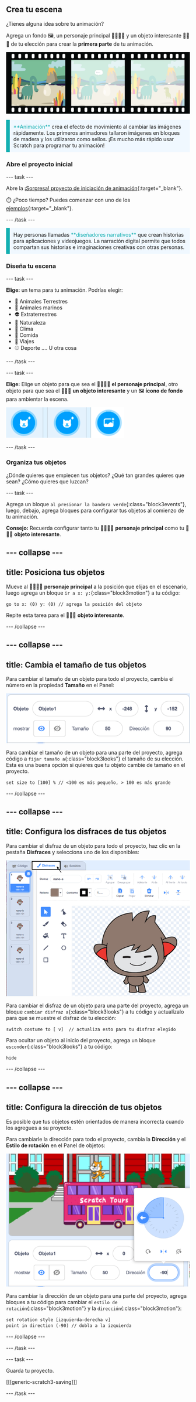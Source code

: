 ## Crea tu escena

¿Tienes alguna idea sobre tu animación?

Agrega un fondo 🖼️, un personaje principal 🐙👩‍🦼🦖 y un objeto interesante 🎂🎾🎁 de tu elección para crear la **primera parte** de tu animación.

![Una tira de película con 3 fotogramas. El primero está resaltado. El marco muestra una escena con personaje, objeto y fondo.](images/scene.png)

<p style="border-left: solid; border-width:10px; border-color: #0faeb0; background-color: aliceblue; padding: 10px;">
  <span style="color: #0faeb0">**Animación**</span> crea el efecto de movimiento al cambiar las imágenes rápidamente. Los primeros animadores tallaron imágenes en bloques de madera y los utilizaron como sellos. ¡Es mucho más rápido usar Scratch para programar tu animación!
</p>

### Abre el proyecto inicial

--- task ---

Abre la [¡Sorpresa! proyecto de iniciación de animación](https://scratch.mit.edu/projects/582222532/editor){:target="_blank"}.

⏱️ ¿Poco tiempo? Puedes comenzar con uno de los [ejemplos](https://scratch.mit.edu/studios/29075822){:target="_blank"}.

--- /task ---

<p style="border-left: solid; border-width:10px; border-color: #0faeb0; background-color: aliceblue; padding: 10px;">
Hay personas llamadas <span style="color: #0faeb0">**diseñadores narrativos**</span> que crean historias para aplicaciones y videojuegos. La narración digital permite que todos compartan sus historias e imaginaciones creativas con otras personas.
</p>

### Diseña tu escena

--- task ---

**Elige:** un tema para tu animación. Podrías elegir:

+ 🐯 Animales Terrestres
+ 🐠 Animales marinos
+ 👽 Extraterrestres
+ 🌿 Naturaleza
+ 🌈 Clima
+ 🌮 Comida
+ 🚀 Viajes
+ ⚾ Deporte .... U otra cosa

--- /task ---

--- task ---

**Elige:** Elige un objeto para que sea el 🐙👩‍🦼🦖 **el personaje principal**, otro objeto para que sea el 🎂🎾🎁 **un objeto interesante** y un 🖼️ **ícono de fondo** para ambientar la escena.

![Dos Elige un personaje y Elige un icono de Fondo.](images/sprites-and-backdrop.png)

--- /task ---

### Organiza tus objetos

¿Dónde quieres que empiecen tus objetos? ¿Qué tan grandes quieres que sean? ¿Cómo quieres que luzcan?

--- task ---

Agrega un bloque `al presionar la bandera verde`{:class="block3events"}, luego, debajo, agrega bloques para configurar tus objetos al comienzo de tu animación.

**Consejo:** Recuerda configurar tanto tu 🐙👩‍🦼🦖 **personaje principal** como tu 🎂🎾🎁 **objeto interesante**.

--- collapse ---
---
title: Posiciona tus objetos
---

Mueve al 🐙👩‍🦼🦖 **personaje principal** a la posición que elijas en el escenario, luego agrega un bloque `ir a x: y:`{:class="block3motion"} a tu código:

```blocks3
go to x: (0) y: (0) // agrega la posición del objeto
```

Repite esta tarea para el 🎂🎾🎁 **objeto interesante**.

--- /collapse ---

--- collapse ---
---
title: Cambia el tamaño de tus objetos
---

Para cambiar el tamaño de un objeto para todo el proyecto, cambia el número en la propiedad **Tamaño** en el Panel:

![](images/sprite-pane-size.png)

Para cambiar el tamaño de un objeto para una parte del proyecto, agrega código a `fijar tamaño a`{:class="block3looks"} el tamaño de su elección. Esta es una buena opción si quieres que tu objeto cambie de tamaño en el proyecto.

```blocks3
set size to [100] % // <100 es más pequeño, > 100 es más grande
```

--- /collapse ---

--- collapse ---
---
title: Configura los disfraces de tus objetos
---

Para cambiar el disfraz de un objeto para todo el proyecto, haz clic en la pestaña **Disfraces** y selecciona uno de los disponibles:

![La pestaña Disfraces, con los disfraces disponibles para un objeto.](images/nano-costumes.png)

Para cambiar el disfraz de un objeto para una parte del proyecto, agrega un bloque `cambiar disfraz a`{:class="block3looks"} a tu código y actualízalo para que se muestre el disfraz de tu elección:

```blocks3
switch costume to [ v]  // actualiza esto para tu disfraz elegido
```

Para ocultar un objeto al inicio del proyecto, agrega un bloque `esconder`{:class="block3looks"} a tu código:

```blocks3
hide 
```

--- /collapse ---

--- collapse ---
---
title: Configura la dirección de tus objetos
---

Es posible que tus objetos estén orientados de manera incorrecta cuando los agregues a su proyecto.

Para cambiarle la dirección para todo el proyecto, cambia la **Dirección** y el **Estilo de rotación** en el Panel de objetos:

![El menú Dirección y estilo de rotación en el Panel de objetos.](images/sprite-pane-direction.png)

Para cambiar la dirección de un objeto para una parte del proyecto, agrega bloques a tu código para cambiar el `estilo de rotación`{:class="block3motion"} y la `dirección`{:class="block3motion"}:

```blocks3
set rotation style [izquierda-derecha v]
point in direction (-90) // dobla a la izquierda
```

--- /collapse ---

--- /task ---

--- task ---

Guarda tu proyecto.

[[[generic-scratch3-saving]]]

--- /task ---
